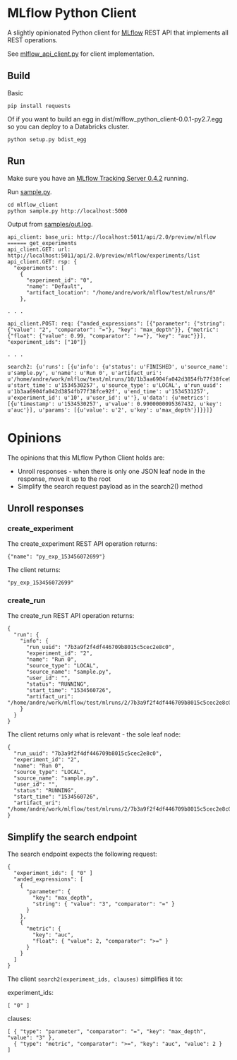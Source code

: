 # MLflow Python Client

A slightly opinionated Python client for [MLflow](https://mlflow.org) REST API that implements all REST operations.

See [mlflow_api_client.py](mlflow_client/mlflow_api_client.py) for client implementation.


## Build
Basic
```
pip install requests
```

Of if you want to build an egg in dist/mlflow_python_client-0.0.1-py2.7.egg so you can deploy to a Databricks cluster.
```
python setup.py bdist_egg
```

## Run
Make sure you have an [MLflow Tracking Server 0.4.2](https://mlflow.org/docs/latest/tracking.html#running-a-tracking-server) running.

Run [sample.py](mlflow_client/sample.py).

```
cd mlflow_client
python sample.py http://localhost:5000
```

Output from [samples/out.log](samples/out.log).
```
api_client: base_uri: http://localhost:5011/api/2.0/preview/mlflow
====== get_experiments
api_client.GET: url: http://localhost:5011/api/2.0/preview/mlflow/experiments/list
api_client.GET: rsp: {
  "experiments": [
    {
      "experiment_id": "0",
      "name": "Default",
      "artifact_location": "/home/andre/work/mlflow/test/mlruns/0"
    },

. . .

api_client.POST: req: {"anded_expressions": [{"parameter": {"string": {"value": "2", "comparator": "="}, "key": "max_depth"}}, {"metric": {"float": {"value": 0.99, "comparator": ">="}, "key": "auc"}}], "experiment_ids": ["10"]}

. . .

search2: {u'runs': [{u'info': {u'status': u'FINISHED', u'source_name': u'sample.py', u'name': u'Run 0', u'artifact_uri': u'/home/andre/work/mlflow/test/mlruns/10/1b3aa6904fa042d3854fb77f38fce92f/artifacts', u'start_time': u'1534530257', u'source_type': u'LOCAL', u'run_uuid': u'1b3aa6904fa042d3854fb77f38fce92f', u'end_time': u'1534531257', u'experiment_id': u'10', u'user_id': u''}, u'data': {u'metrics': [{u'timestamp': u'1534530257', u'value': 0.9900000095367432, u'key': u'auc'}], u'params': [{u'value': u'2', u'key': u'max_depth'}]}}]}
```

# Opinions

The opinions that this MLflow Python Client holds are:
* Unroll responses - when there is only one JSON leaf node in the response, move it up to the root
* Simplify the search request payload as in the search2() method

## Unroll responses

### create_experiment 
The create_experiment REST API operation returns:
```
{"name": "py_exp_153456072699"}
```
The client returns:
```
"py_exp_153456072699"
```

### create_run
The create_run REST API operation returns:
```
{
  "run": {
    "info": {
      "run_uuid": "7b3a9f2f4df446709b8015c5cec2e8c0",
      "experiment_id": "2",
      "name": "Run 0",
      "source_type": "LOCAL",
      "source_name": "sample.py",
      "user_id": "",
      "status": "RUNNING",
      "start_time": "1534560726",
      "artifact_uri": "/home/andre/work/mlflow/test/mlruns/2/7b3a9f2f4df446709b8015c5cec2e8c0/artifacts"
    }
  }
}
```
The client returns only what is relevant - the sole leaf node:
```
{
  "run_uuid": "7b3a9f2f4df446709b8015c5cec2e8c0",
  "experiment_id": "2",
  "name": "Run 0",
  "source_type": "LOCAL",
  "source_name": "sample.py",
  "user_id": "",
  "status": "RUNNING",
  "start_time": "1534560726",
  "artifact_uri": "/home/andre/work/mlflow/test/mlruns/2/7b3a9f2f4df446709b8015c5cec2e8c0/artifacts"
}
```

## Simplify the search endpoint
The search endpoint expects the following request:
```
{
  "experiment_ids": [ "0" ]
  "anded_expressions": [
    {
      "parameter": {
        "key": "max_depth",
        "string": { "value": "3", "comparator": "=" }
      }
    },
    {
      "metric": {
        "key": "auc",
        "float": { "value": 2, "comparator": ">=" }
      }
    }
  ]
}
```
The client ``search2(experiment_ids, clauses)`` simplifies it to:

experiment_ids:
```
[ "0" ]
```

clauses:
```
[ { "type": "parameter", "comparator": "=", "key": "max_depth", "value": "3" },
  { "type": "metric", "comparator": ">=", "key": "auc", "value": 2 }  ]
```
